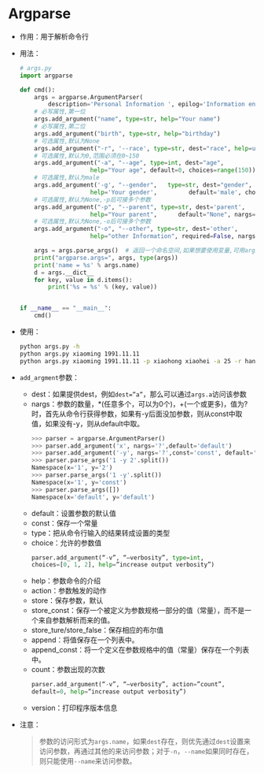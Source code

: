 

# Argparse


- 作用：用于解析命令行

- 用法：

    ```python
    # args.py
    import argparse

    def cmd():
        args = argparse.ArgumentParser(
            description='Personal Information ', epilog='Information end ')
        # 必写属性,第一位
        args.add_argument("name", type=str, help="Your name")
        # 必写属性,第二位
        args.add_argument("birth", type=str, help="birthday")
        # 可选属性,默认为None
        args.add_argument("-r", '--race', type=str, dest="race", help=u"民族")
        # 可选属性,默认为0,范围必须在0~150
        args.add_argument("-a", "--age", type=int, dest="age",
                        help="Your age", default=0, choices=range(150))
        # 可选属性,默认为male
        args.add_argument('-g', "--gender",   type=str, dest="gender",
                        help='Your gender',         default='male', choices=['male', 'female'])
        # 可选属性,默认为None,-p后可接多个参数
        args.add_argument("-p", "--parent", type=str, dest='parent',
                        help="Your parent",      default="None", nargs='*')
        # 可选属性,默认为None,-o后可接多个参数
        args.add_argument("-o", "--other", type=str, dest='other',
                        help="other Information", required=False, nargs='*')

        args = args.parse_args()  # 返回一个命名空间,如果想要使用变量,可用args.attr
        print("argparse.args=", args, type(args))
        print('name = %s' % args.name)
        d = args.__dict__
        for key, value in d.items():
            print('%s = %s' % (key, value))


    if __name__ == "__main__":
        cmd()
    ```
- 使用：
    ```cmd
    python args.py -h   
    python args.py xiaoming 1991.11.11
    python args.py xiaoming 1991.11.11 -p xiaohong xiaohei -a 25 -r han -g female -o 1 2 3 4 5 6
    ```
- `add_argment`参数：
    - dest：如果提供dest，例如`dest=”a”`，那么可以通过`args.a`访问该参数
    - nargs：参数的数量，*(任意多个，可以为0个)，+(一个或更多)，值为?时，首先从命令行获得参数，如果有-y后面没加参数，则从const中取值，如果没有-y，则从default中取。
        ```python
        >>> parser = argparse.ArgumentParser()
        >>> parser.add_argument('x', nargs='?',default='default')
        >>> parser.add_argument('-y', nargs='?',const='const', default='default')
        >>> parser.parse_args('1 -y 2'.split())
        Namespace(x='1', y='2')
        >>> parser.parse_args('1 -y'.split())
        Namespace(x='1', y='const')
        >>> parser.parse_args([])
        Namespace(x='default', y='default')
        ```
    - default：设置参数的默认值
    - const：保存一个常量
    - type：把从命令行输入的结果转成设置的类型
    - choice：允许的参数值
        ```python
        parser.add_argument(“-v”, “–verbosity”, type=int,
        choices=[0, 1, 2], help=”increase output verbosity”)
        ```
    - help：参数命令的介绍
    - action：参数触发的动作
    - store：保存参数，默认
    - store_const：保存一个被定义为参数规格一部分的值（常量），而不是一个来自参数解析而来的值。
    - store_ture/store_false：保存相应的布尔值
    - append：将值保存在一个列表中。
    - append_const：将一个定义在参数规格中的值（常量）保存在一个列表中。
    - count：参数出现的次数
        ```python
        parser.add_argument(“-v”, “–verbosity”, action=”count”,
        default=0, help=”increase output verbosity”)
        ```
    - version：打印程序版本信息
- 注意：
    >参数的访问形式为`args.name`，如果`dest`存在，则优先通过`dest`设置来访问参数，再通过其他的来访问参数；对于`-n`，`--name`如果同时存在，则只能使用`--name`来访问参数。
